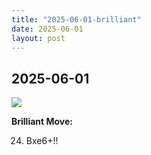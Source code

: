 ```yaml
---
title: "2025-06-01-brilliant"
date: 2025-06-01
layout: post
---
```


## 2025-06-01

![](/RecordMyBrilliancy/images/2025-06-01-brilliant.png)

**Brilliant Move:**

24. Bxe6+!!
